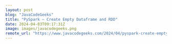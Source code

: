 ```yaml
---
layout: post
blog: "JavaCodeGeeks"
title: "PySpark – Create Empty Dataframe and RDD"
date: 2024-04-03T09:17:31Z
image: images/javacodegeeks.png
remote_url: "https://www.javacodegeeks.com/2024/04/pyspark-create-empty-dataframe-and-rdd.html"
---
```

